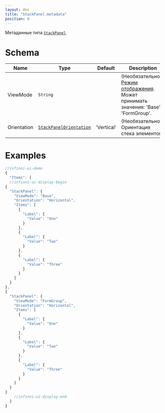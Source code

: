 ```yaml
---
layout: doc
title: "StackPanel.metadata"
position: 0
---
```


Метаданные типа [`StackPanel`](../).

# Schema

|Name|Type|Default|Description|
|----|----|-------|-----------|
|ViewMode|`String`| |(Необязательное) [Режим отображения](../../../Core/viewMode/). Может принимать значения: 'Base', 'FormGroup'.|
|Orientation|[`StackPanelOrientation`](../StackPanelOrientation/)|'Vertical'|(Необязательное) Ориентация стека элементов|

# Examples

```js
//infinni-ui-demo
{
  "Items": [
  //infinni-ui-display-begin
{
  "StackPanel": {
    "ViewMode": "Base",
    "Orientation": "Horizontal",
    "Items": [
      {
        "Label": {
          "Value": "One"
        }
      },
      {
        "Label": {
          "Value": "Two"
        }
      },
      {
        "Label": {
          "Value": "Three"
        }
      }
    ]
  }
},
{
  "StackPanel": {
    "ViewMode": "FormGroup",
    "Orientation": "Horizontal",
    "Items": [
      {
        "Label": {
          "Value": "One"
        }
      },
      {
        "Label": {
          "Value": "Two"
        }
      },
      {
        "Label": {
          "Value": "Three"
        }
      }
    ]
  }
}
    //infinni-ui-display-end
  ]
}
```